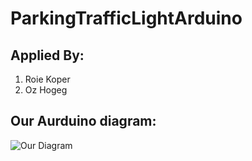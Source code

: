 # ParkingTrafficLightArduino

## Applied By:
1. Roie Koper
2. Oz Hogeg

## Our Aurduino diagram:

![Our Diagram](https://lh3.googleusercontent.com/lN2L-7YYdNigWZV42Ce7LqYbfJBl2tpombWQLG9a--mixB2ESkVyQpW56vFYeH1poHKpWk3AwZyWWIRls2X4rsKyp-We607n1Qh0-ieUfoJk0AmvXx4yLWfP3U6G0kQ6xycJ5HQY7Xc4VdOdtUQvJVrIzcc-FMGHzNMmr9S4A0l23wyfbENuu-m2dfXkWvq_MomBz1gNjBYdP9bb7lumlU-WBzwEz9eXTTnhlfIwdFQ6pe1yDhy5Iyge17ujvw8Rjcu47Z1pMAAnTEBU2rjg3YPEPj2rET5RpYxbRsx7cPC5w7IJr7_97ITL3dIdJLEfztrU18FgeG5SDnD-lCh-TTfn8NpL0MD4nkkZSMNOilBzZS6Opzlv45nJQrwhbMoNk6PL0Sbrb8B_fBbUSpPQ61pu2Io-0bOygc0s5ovV12U_ktmHkYM2vtX6d41jrYKFbJiscGnc4ktsf8VNsVes2b_7LGguFaizaMNNrevDJnrMs3yiNyEXHdAuMuPIbJWUMSGVoeUkPLEKp7ZUBcJLLo6eKuFc1Ehso4Vku0vOPYhE9L6_Z0NBw58IN41ar0EzPwqdV1yf-lw74l_WZZBleLiQ2S-1__gP1C48nht8SEnoxfHOeOGV5YV_mWTkC8nxjYuuyWff1kNsN8fN56MpSib6Nf5crecN67vN2wV3yTZdFOdN3Py1H9boBuUkhZ3OALoAXU0AXxhLFxDhv4KklJQLdXDljt0IO9tShqIG_-SmvOYJ2g=w258-h678-no)
